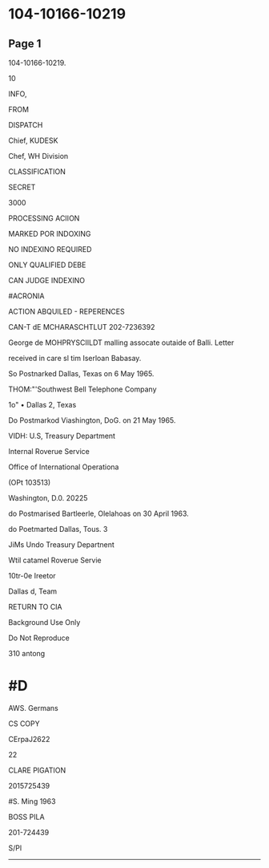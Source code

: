# 104-10166-10219

## Page 1

104-10166-10219.

10

INFO,

FROM

DISPATCH

Chief, KUDESK

Chef, WH Division

CLASSIFICATION

SECRET

3000

PROCESSING ACIION

MARKED POR INDOXING

NO INDEXINO REQUIRED

ONLY QUALIFIED DEBE

CAN JUDGE INDEXINO

#ACRONIA

ACTION ABQUILED - REPERENCES

CAN-T dE MCHARASCHTLUT 202-7236392

George de MOHPRYSCIILDT malling assocate outaide of Balli. Letter

received in care sl tim Iserloan Babasay.

So Postnarked Dallas, Texas on 6 May 1965.

THOM:"'Southwest Bell Telephone Company

1o" • Dallas 2, Texas

Do Postmarkod Viashington, DoG. on 21 May 1965.

VIDH: U.S, Treasury Department

Internal Roverue Service

Office of International Operationa

(OPt 103513)

Washington, D.0. 20225

do Postmarised Bartleerle, Olelahoas on 30 April 1963.

do Poetmarted Dallas, Tous. 3

JiMs Undo Treasury Departnent

Wtil catamel Roverue Servie

10tr-0e Ireetor

Dallas d, Team

RETURN TO CIA

Background Use Only

Do Not Reproduce

310 antong

# #D

AWS. Germans

CS COPY

CErpaJ2622

22

CLARE PIGATION

2015725439

#S. Ming 1963

BOSS PILA

201-724439

S/Pl

---

